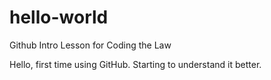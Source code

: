 # hello-world
Github Intro Lesson for Coding the Law

Hello, first time using GitHub.  Starting to understand it better.
